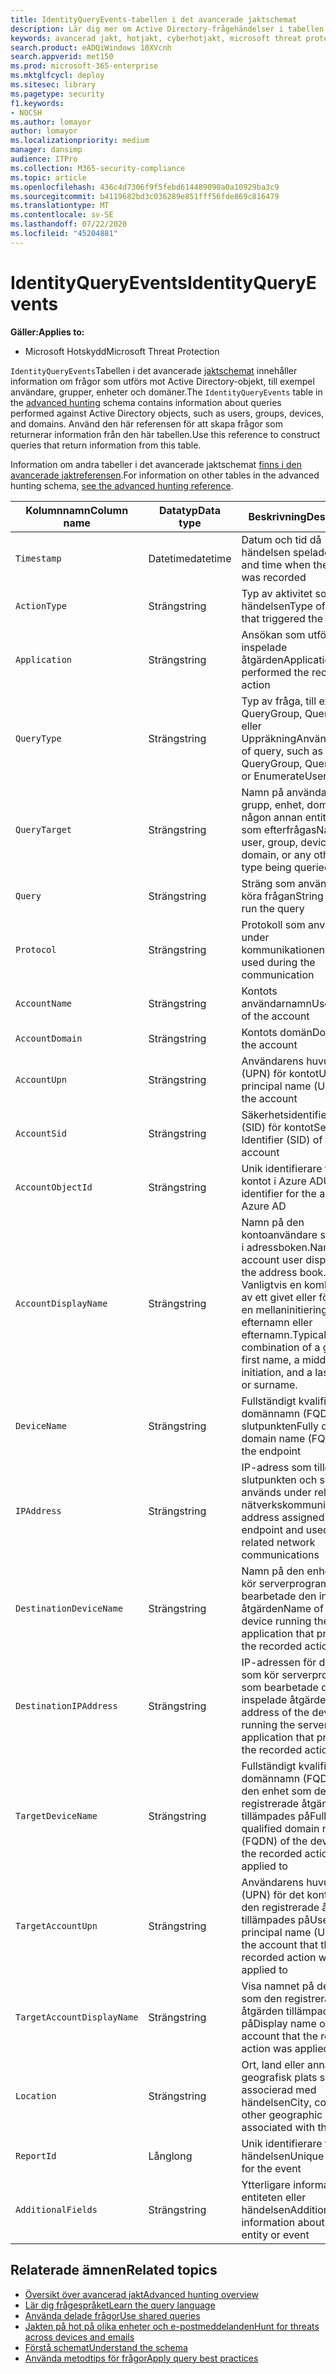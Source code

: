 ```yaml
---
title: IdentityQueryEvents-tabellen i det avancerade jaktschemat
description: Lär dig mer om Active Directory-frågehändelser i tabellen IdentityQueryEvents i det avancerade jaktschemat
keywords: avancerad jakt, hotjakt, cyberhotjakt, microsoft threat protection, microsoft 365, mtp, m365, sök, fråga, telemetri, schemareferens, kusto, tabell, kolumn, datatyp, beskrivning, IdentityQueryEvents, Azure AD, Active Directory, Azure ATP, identiteter, LDAP-frågor
search.product: eADQiWindows 10XVcnh
search.appverid: met150
ms.prod: microsoft-365-enterprise
ms.mktglfcycl: deploy
ms.sitesec: library
ms.pagetype: security
f1.keywords:
- NOCSH
ms.author: lomayor
author: lomayor
ms.localizationpriority: medium
manager: dansimp
audience: ITPro
ms.collection: M365-security-compliance
ms.topic: article
ms.openlocfilehash: 436c4d7306f9f5febd614489090a0a10929ba3c9
ms.sourcegitcommit: b4119682bd3c036289e851fff56fde869c816479
ms.translationtype: MT
ms.contentlocale: sv-SE
ms.lasthandoff: 07/22/2020
ms.locfileid: "45204881"
---
```

# <a name="identityqueryevents"></a><span data-ttu-id="0745d-104">IdentityQueryEvents</span><span class="sxs-lookup"><span data-stu-id="0745d-104">IdentityQueryEvents</span></span>

<span data-ttu-id="0745d-105">**Gäller:**</span><span class="sxs-lookup"><span data-stu-id="0745d-105">**Applies to:**</span></span>
- <span data-ttu-id="0745d-106">Microsoft Hotskydd</span><span class="sxs-lookup"><span data-stu-id="0745d-106">Microsoft Threat Protection</span></span>

<span data-ttu-id="0745d-107">`IdentityQueryEvents`Tabellen i det avancerade [jaktschemat](advanced-hunting-overview.md) innehåller information om frågor som utförs mot Active Directory-objekt, till exempel användare, grupper, enheter och domäner.</span><span class="sxs-lookup"><span data-stu-id="0745d-107">The `IdentityQueryEvents` table in the [advanced hunting](advanced-hunting-overview.md) schema contains information about queries performed against Active Directory objects, such as users, groups, devices, and domains.</span></span> <span data-ttu-id="0745d-108">Använd den här referensen för att skapa frågor som returnerar information från den här tabellen.</span><span class="sxs-lookup"><span data-stu-id="0745d-108">Use this reference to construct queries that return information from this table.</span></span>

<span data-ttu-id="0745d-109">Information om andra tabeller i det avancerade jaktschemat [finns i den avancerade jaktreferensen](advanced-hunting-schema-tables.md).</span><span class="sxs-lookup"><span data-stu-id="0745d-109">For information on other tables in the advanced hunting schema, [see the advanced hunting reference](advanced-hunting-schema-tables.md).</span></span>

| <span data-ttu-id="0745d-110">Kolumnnamn</span><span class="sxs-lookup"><span data-stu-id="0745d-110">Column name</span></span> | <span data-ttu-id="0745d-111">Datatyp</span><span class="sxs-lookup"><span data-stu-id="0745d-111">Data type</span></span> | <span data-ttu-id="0745d-112">Beskrivning</span><span class="sxs-lookup"><span data-stu-id="0745d-112">Description</span></span> |
|-------------|-----------|-------------|
| `Timestamp` | <span data-ttu-id="0745d-113">Datetime</span><span class="sxs-lookup"><span data-stu-id="0745d-113">datetime</span></span> | <span data-ttu-id="0745d-114">Datum och tid då händelsen spelades in</span><span class="sxs-lookup"><span data-stu-id="0745d-114">Date and time when the event was recorded</span></span> |
| `ActionType` | <span data-ttu-id="0745d-115">Sträng</span><span class="sxs-lookup"><span data-stu-id="0745d-115">string</span></span> | <span data-ttu-id="0745d-116">Typ av aktivitet som utlöste händelsen</span><span class="sxs-lookup"><span data-stu-id="0745d-116">Type of activity that triggered the event</span></span> |
| `Application` | <span data-ttu-id="0745d-117">Sträng</span><span class="sxs-lookup"><span data-stu-id="0745d-117">string</span></span> | <span data-ttu-id="0745d-118">Ansökan som utförde den inspelade åtgärden</span><span class="sxs-lookup"><span data-stu-id="0745d-118">Application that performed the recorded action</span></span> |
| `QueryType` | <span data-ttu-id="0745d-119">Sträng</span><span class="sxs-lookup"><span data-stu-id="0745d-119">string</span></span> | <span data-ttu-id="0745d-120">Typ av fråga, till exempel QueryGroup, QueryUser eller UppräkningAnvändare</span><span class="sxs-lookup"><span data-stu-id="0745d-120">Type of query, such as QueryGroup, QueryUser, or EnumerateUsers</span></span> |
| `QueryTarget` | <span data-ttu-id="0745d-121">Sträng</span><span class="sxs-lookup"><span data-stu-id="0745d-121">string</span></span> | <span data-ttu-id="0745d-122">Namn på användare, grupp, enhet, domän eller någon annan entitetstyp som efterfrågas</span><span class="sxs-lookup"><span data-stu-id="0745d-122">Name of user, group, device, domain, or any other entity type being queried</span></span> |
| `Query` | <span data-ttu-id="0745d-123">Sträng</span><span class="sxs-lookup"><span data-stu-id="0745d-123">string</span></span> | <span data-ttu-id="0745d-124">Sträng som används för att köra frågan</span><span class="sxs-lookup"><span data-stu-id="0745d-124">String used to run the query</span></span> |
| `Protocol` | <span data-ttu-id="0745d-125">Sträng</span><span class="sxs-lookup"><span data-stu-id="0745d-125">string</span></span> | <span data-ttu-id="0745d-126">Protokoll som används under kommunikationen</span><span class="sxs-lookup"><span data-stu-id="0745d-126">Protocol used during the communication</span></span> |
| `AccountName` | <span data-ttu-id="0745d-127">Sträng</span><span class="sxs-lookup"><span data-stu-id="0745d-127">string</span></span> | <span data-ttu-id="0745d-128">Kontots användarnamn</span><span class="sxs-lookup"><span data-stu-id="0745d-128">User name of the account</span></span> |
| `AccountDomain` | <span data-ttu-id="0745d-129">Sträng</span><span class="sxs-lookup"><span data-stu-id="0745d-129">string</span></span> | <span data-ttu-id="0745d-130">Kontots domän</span><span class="sxs-lookup"><span data-stu-id="0745d-130">Domain of the account</span></span> |
| `AccountUpn` | <span data-ttu-id="0745d-131">Sträng</span><span class="sxs-lookup"><span data-stu-id="0745d-131">string</span></span> | <span data-ttu-id="0745d-132">Användarens huvudnamn (UPN) för kontot</span><span class="sxs-lookup"><span data-stu-id="0745d-132">User principal name (UPN) of the account</span></span> |
| `AccountSid` | <span data-ttu-id="0745d-133">Sträng</span><span class="sxs-lookup"><span data-stu-id="0745d-133">string</span></span> | <span data-ttu-id="0745d-134">Säkerhetsidentifierare (SID) för kontot</span><span class="sxs-lookup"><span data-stu-id="0745d-134">Security Identifier (SID) of the account</span></span> |
| `AccountObjectId` | <span data-ttu-id="0745d-135">Sträng</span><span class="sxs-lookup"><span data-stu-id="0745d-135">string</span></span> | <span data-ttu-id="0745d-136">Unik identifierare för kontot i Azure AD</span><span class="sxs-lookup"><span data-stu-id="0745d-136">Unique identifier for the account in Azure AD</span></span> |
| `AccountDisplayName` | <span data-ttu-id="0745d-137">Sträng</span><span class="sxs-lookup"><span data-stu-id="0745d-137">string</span></span> | <span data-ttu-id="0745d-138">Namn på den kontoanvändare som visas i adressboken.</span><span class="sxs-lookup"><span data-stu-id="0745d-138">Name of the account user displayed in the address book.</span></span> <span data-ttu-id="0745d-139">Vanligtvis en kombination av ett givet eller förnamn, en mellaninitiering och ett efternamn eller efternamn.</span><span class="sxs-lookup"><span data-stu-id="0745d-139">Typically a combination of a given or first name, a middle initiation, and a last name or surname.</span></span> |
| `DeviceName` | <span data-ttu-id="0745d-140">Sträng</span><span class="sxs-lookup"><span data-stu-id="0745d-140">string</span></span> | <span data-ttu-id="0745d-141">Fullständigt kvalificerat domännamn (FQDN) för slutpunkten</span><span class="sxs-lookup"><span data-stu-id="0745d-141">Fully qualified domain name (FQDN) of the endpoint</span></span> |
| `IPAddress` | <span data-ttu-id="0745d-142">Sträng</span><span class="sxs-lookup"><span data-stu-id="0745d-142">string</span></span> | <span data-ttu-id="0745d-143">IP-adress som tilldelats slutpunkten och som används under relaterad nätverkskommunikation</span><span class="sxs-lookup"><span data-stu-id="0745d-143">IP address assigned to the endpoint and used during related network communications</span></span> |
| `DestinationDeviceName` | <span data-ttu-id="0745d-144">Sträng</span><span class="sxs-lookup"><span data-stu-id="0745d-144">string</span></span> | <span data-ttu-id="0745d-145">Namn på den enhet som kör serverprogrammet som bearbetade den inspelade åtgärden</span><span class="sxs-lookup"><span data-stu-id="0745d-145">Name of the device running the server application that processed the recorded action</span></span> |
| `DestinationIPAddress` | <span data-ttu-id="0745d-146">Sträng</span><span class="sxs-lookup"><span data-stu-id="0745d-146">string</span></span> | <span data-ttu-id="0745d-147">IP-adressen för den enhet som kör serverprogrammet som bearbetade den inspelade åtgärden</span><span class="sxs-lookup"><span data-stu-id="0745d-147">IP address of the device running the server application that processed the recorded action</span></span> |
| `TargetDeviceName` | <span data-ttu-id="0745d-148">Sträng</span><span class="sxs-lookup"><span data-stu-id="0745d-148">string</span></span> | <span data-ttu-id="0745d-149">Fullständigt kvalificerat domännamn (FQDN) för den enhet som den registrerade åtgärden tillämpades på</span><span class="sxs-lookup"><span data-stu-id="0745d-149">Fully qualified domain name (FQDN) of the device that the recorded action was applied to</span></span> |
| `TargetAccountUpn` | <span data-ttu-id="0745d-150">Sträng</span><span class="sxs-lookup"><span data-stu-id="0745d-150">string</span></span> | <span data-ttu-id="0745d-151">Användarens huvudnamn (UPN) för det konto som den registrerade åtgärden tillämpades på</span><span class="sxs-lookup"><span data-stu-id="0745d-151">User principal name (UPN) of the account that the recorded action was applied to</span></span> |
| `TargetAccountDisplayName` | <span data-ttu-id="0745d-152">Sträng</span><span class="sxs-lookup"><span data-stu-id="0745d-152">string</span></span> | <span data-ttu-id="0745d-153">Visa namnet på det konto som den registrerade åtgärden tillämpades på</span><span class="sxs-lookup"><span data-stu-id="0745d-153">Display name of the account that the recorded action was applied to</span></span> |
| `Location` | <span data-ttu-id="0745d-154">Sträng</span><span class="sxs-lookup"><span data-stu-id="0745d-154">string</span></span> | <span data-ttu-id="0745d-155">Ort, land eller annan geografisk plats som är associerad med händelsen</span><span class="sxs-lookup"><span data-stu-id="0745d-155">City, country, or other geographic location associated with the event</span></span> |
| `ReportId` | <span data-ttu-id="0745d-156">Lång</span><span class="sxs-lookup"><span data-stu-id="0745d-156">long</span></span> | <span data-ttu-id="0745d-157">Unik identifierare för händelsen</span><span class="sxs-lookup"><span data-stu-id="0745d-157">Unique identifier for the event</span></span> |
| `AdditionalFields` | <span data-ttu-id="0745d-158">Sträng</span><span class="sxs-lookup"><span data-stu-id="0745d-158">string</span></span> | <span data-ttu-id="0745d-159">Ytterligare information om entiteten eller händelsen</span><span class="sxs-lookup"><span data-stu-id="0745d-159">Additional information about the entity or event</span></span> |

## <a name="related-topics"></a><span data-ttu-id="0745d-160">Relaterade ämnen</span><span class="sxs-lookup"><span data-stu-id="0745d-160">Related topics</span></span>
- [<span data-ttu-id="0745d-161">Översikt över avancerad jakt</span><span class="sxs-lookup"><span data-stu-id="0745d-161">Advanced hunting overview</span></span>](advanced-hunting-overview.md)
- [<span data-ttu-id="0745d-162">Lär dig frågespråket</span><span class="sxs-lookup"><span data-stu-id="0745d-162">Learn the query language</span></span>](advanced-hunting-query-language.md)
- [<span data-ttu-id="0745d-163">Använda delade frågor</span><span class="sxs-lookup"><span data-stu-id="0745d-163">Use shared queries</span></span>](advanced-hunting-shared-queries.md)
- [<span data-ttu-id="0745d-164">Jakten på hot på olika enheter och e-postmeddelanden</span><span class="sxs-lookup"><span data-stu-id="0745d-164">Hunt for threats across devices and emails</span></span>](advanced-hunting-query-emails-devices.md)
- [<span data-ttu-id="0745d-165">Förstå schemat</span><span class="sxs-lookup"><span data-stu-id="0745d-165">Understand the schema</span></span>](advanced-hunting-schema-tables.md)
- [<span data-ttu-id="0745d-166">Använda metodtips för frågor</span><span class="sxs-lookup"><span data-stu-id="0745d-166">Apply query best practices</span></span>](advanced-hunting-best-practices.md)
